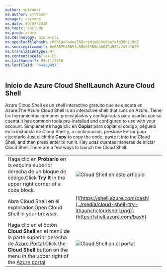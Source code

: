 ```yaml
---
author: sptramer
ms.author: sttramer
manager: carmonm
ms.date: 09/07/2018
ms.topic: include
ms.prod: azure
ms.technology: azure-cli
ms.openlocfilehash: c00b14ada4ee7b8cced1e660e69efafb30d11db7
ms.sourcegitcommit: 0e688704889fc88b91588bb6678a933c2d54f020
ms.translationtype: HT
ms.contentlocale: es-ES
ms.lasthandoff: 09/11/2018
ms.locfileid: "44388497"
---
```

## <a name="launch-azure-cloud-shell"></a><span data-ttu-id="846ad-101">Inicio de Azure Cloud Shell</span><span class="sxs-lookup"><span data-stu-id="846ad-101">Launch Azure Cloud Shell</span></span>

<span data-ttu-id="846ad-102">Azure Cloud Shell es un shell interactivo gratuito que se ejecuta en Azure.</span><span class="sxs-lookup"><span data-stu-id="846ad-102">The Azure Cloud Shell is an interactive shell that runs on Azure.</span></span> <span data-ttu-id="846ad-103">Tiene las herramientas comunes preinstaladas y configuradas para usarlas con su cuenta.</span><span class="sxs-lookup"><span data-stu-id="846ad-103">It has common tools pre-installed and configured to use with your account.</span></span> <span data-ttu-id="846ad-104">Simplemente haga clic en **Copiar** para copiar el código, péguelo en la instancia de Cloud Shell y, a continuación, presione Entrar para ejecutarlo.</span><span class="sxs-lookup"><span data-stu-id="846ad-104">Just click the **Copy** to copy the code, paste it into the Cloud Shell, and then press enter to run it.</span></span>  <span data-ttu-id="846ad-105">Hay unas cuantas maneras de iniciar Cloud Shell:</span><span class="sxs-lookup"><span data-stu-id="846ad-105">There are a few ways to launch the Cloud Shell:</span></span>

|   | |
|-----------------------------------------------|---|
| <span data-ttu-id="846ad-106">Haga clic en **Probarlo** en la esquina superior derecha de un bloque de código.</span><span class="sxs-lookup"><span data-stu-id="846ad-106">Click **Try It** in the upper right corner of a code block.</span></span> | ![Cloud Shell en este artículo](../media/cloud-shell-try-it/cli-try-it.png) |
| <span data-ttu-id="846ad-108">Abra Cloud Shell en el explorador.</span><span class="sxs-lookup"><span data-stu-id="846ad-108">Open Cloud Shell in your browser.</span></span> | [![https://shell.azure.com/bash](../media/cloud-shell-try-it/launchcloudshell.png)](https://shell.azure.com/bash) |
| <span data-ttu-id="846ad-109">Haga clic en el botón **Cloud Shell** en el menú de la parte superior derecha de [Azure Portal](https://portal.azure.com).</span><span class="sxs-lookup"><span data-stu-id="846ad-109">Click the **Cloud Shell** button on the menu in the upper right of the [Azure portal](https://portal.azure.com).</span></span> | ![Cloud Shell en el portal](../media/cloud-shell-try-it/cloud-shell-menu.png) |
